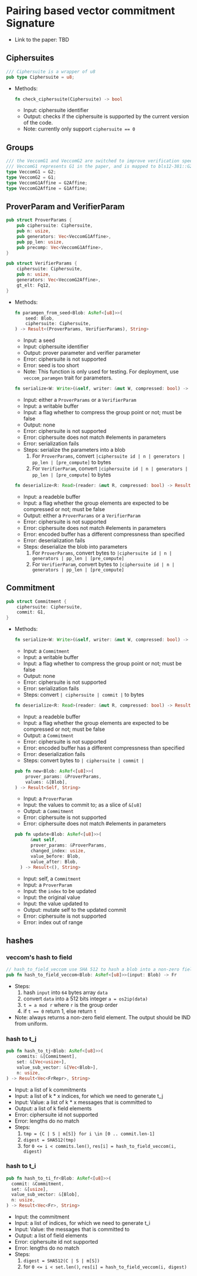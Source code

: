 # Pairing based vector commitment Signature
<!---
This file is still under construction
--->


* Link to the paper: TBD



## Ciphersuites

  ``` rust
  /// Ciphersuite is a wrapper of u8
  pub type Ciphersuite = u8;
  ```

* Methods:

  ``` rust
  fn check_ciphersuite(Ciphersuite) -> bool
  ```
  * Input: ciphersuite identifier
  * Output: checks if the ciphersuite is supported by the current version of the code.
  * Note: currently only support `ciphersuite == 0`

## Groups

  ``` rust
  /// the VeccomG1 and VeccomG2 are switched to improve verification speed
  /// VeccomG1 represents G1 in the paper, and is mapped to bls12-381::G2
  type VeccomG1 = G2;
  type VeccomG2 = G1;
  type VeccomG1Affine = G2Affine;
  type VeccomG2Affine = G1Affine;
  ```


## ProverParam and VerifierParam

  ``` rust
  pub struct ProverParams {
      pub ciphersuite: Ciphersuite,
      pub n: usize,
      pub generators: Vec<VeccomG1Affine>,
      pub pp_len: usize,
      pub precomp: Vec<VeccomG1Affine>,
  }
  ```

  ``` rust
  pub struct VerifierParams {
      ciphersuite: Ciphersuite,
      pub n: usize,
      generators: Vec<VeccomG2Affine>,
      gt_elt: Fq12,
  }
  ```

* Methods:
  ``` rust
  fn paramgen_from_seed<Blob: AsRef<[u8]>>(
      seed: Blob,
      ciphersuite: Ciphersuite,
  ) -> Result<(ProverParams, VerifierParams), String>
  ```
  * Input: a seed
  * Input: ciphersuite identifier
  * Output: prover parameter and verifier parameter
  * Error: ciphersuite is not supported
  * Error: seed is too short
  * Note: This function is only used for testing. For deployment, use `veccom_paramgen` trait for parameters.

  ``` rust
  fn serialize<W: Write>(&self, writer: &mut W, compressed: bool) -> Result<()>
  ```
  * Input: either a `ProverParams` or a `VerifierParam`
  * Input: a writable buffer
  * Input: a flag whether to compress the group point or not; must be false
  * Output: none
  * Error: ciphersuite is not supported
  * Error: ciphersuite does not match #elements in parameters
  * Error: serialization fails
  * Steps: serialize the parameters into a blob
    1. For `ProverParams`, convert `|ciphersuite id | n | generators | pp_len | [pre_compute]` to bytes
    2. For `VerifierParam`, convert  `|ciphersuite id | n | generators | pp_len | [pre_compute]` to bytes


  ``` rust
  fn deserialize<R: Read>(reader: &mut R, compressed: bool) -> Result<Self>
  ```
  * Input: a readeble buffer
  * Input: a flag whether the group elements are expected to be compressed or not; must be false
  * Output: either a `ProverParams` or a `VerifierParam`
  * Error: ciphersuite is not supported
  * Error: ciphersuite does not match #elements in parameters
  * Error: encoded buffer has a different compressness than specified
  * Error: deserialization fails
  * Steps: deserialize the blob into parameters
    1. For `ProverParams`, convert bytes to `|ciphersuite id | n | generators | pp_len | [pre_compute]`
    2. For `VerifierParam`, convert bytes to `|ciphersuite id | n | generators | pp_len | [pre_compute]`

## Commitment    

  ``` rust
  pub struct Commitment {
      ciphersuite: Ciphersuite,
      commit: G1,
  }
  ```

* Methods:

  ``` rust
  fn serialize<W: Write>(&self, writer: &mut W, compressed: bool) -> Result<()>
  ```
  * Input: a `Commitment`
  * Input: a writable buffer
  * Input: a flag whether to compress the group point or not; must be false
  * Output: none
  * Error: ciphersuite is not supported
  * Error: serialization fails
  * Steps: convert `| ciphersuite | commit |` to bytes


  ``` rust
  fn deserialize<R: Read>(reader: &mut R, compressed: bool) -> Result<Self>
  ```
  * Input: a readeble buffer
  * Input: a flag whether the group elements are expected to be compressed or not; must be false
  * Output: a `Commitment`
  * Error: ciphersuite is not supported
  * Error: encoded buffer has a different compressness than specified
  * Error: deserialization fails
  * Steps: convert bytes to `| ciphersuite | commit |`


  ``` rust
  pub fn new<Blob: AsRef<[u8]>>(
      prover_params: &ProverParams,
      values: &[Blob],
  ) -> Result<Self, String>
  ```
  * Input: a `ProverParam`
  * Input: the values to commit to; as a slice of `&[u8]`
  * Output: a `Commitment`
  * Error: ciphersuite is not supported
  * Error: ciphersuite does not match #elements in parameters


  ``` rust
  pub fn update<Blob: AsRef<[u8]>>(
        &mut self,
        prover_params: &ProverParams,
        changed_index: usize,
        value_before: Blob,
        value_after: Blob,
    ) -> Result<(), String>
  ```
  * Input: self, a `Commitment`
  * Input: a `ProverParam`
  * Input: the `index` to be updated
  * Input: the original value
  * Input: the value updated to
  * Output: mutate self to the updated commit
  * Error: ciphersuite is not supported
  * Error: index out of range


## hashes

### veccom's hash to field

  ``` rust
  // hash_to_field_veccom use SHA 512 to hash a blob into a non-zero field element
  pub fn hash_to_field_veccom<Blob: AsRef<[u8]>>(input: Blob) -> Fr
  ```
  * Steps:
    1. hash `input` into `64` bytes array `data`
    2. convert `data` into a 512 bits integer `a = os2ip(data)`
    3. `t = a mod r` where `r` is the group order
    4. if `t == 0` return 1, else return `t`
  * Note: always returns a non-zero field element. The output should be IND from uniform.

### hash to t_j

  ``` rust
  pub fn hash_to_tj<Blob: AsRef<[u8]>>(
      commits: &[Commitment],
      set: &[Vec<usize>],
      value_sub_vector: &[Vec<Blob>],
      n: usize,
  ) -> Result<Vec<FrRepr>, String>
  ```
  * Input: a list of k commitments
  * Input: a list of k * x indices, for which we need to generate t_j
  * Input: Value: a list of k * x messages that is committed to
  * Output: a list of k field elements
  * Error: ciphersuite id not supported
  * Error: lengths do no match
  * Steps:
    1. `tmp = {C | S | m[S]} for i \in [0 .. commit.len-1]`
    2. `digest = SHA512(tmp)`
    3. for `0 <= i < commits.len()`, `res[i] = hash_to_field_veccom(i, digest)`


### hash to t_i

  ``` rust
  pub fn hash_to_ti_fr<Blob: AsRef<[u8]>>(
    commit: &Commitment,
    set: &[usize],
    value_sub_vector: &[Blob],
    n: usize,
  ) -> Result<Vec<Fr>, String>
  ```
  * Input: the commitment
  * Input: a list of indices, for which we need to generate t_i
  * Input: Value: the messages that is committed to
  * Output: a list of field elements
  * Error: ciphersuite id not supported
  * Error: lengths do no match
  * Steps:
    1. `digest = SHA512(C | S | m[S])`
    2. for `0 <= i < set.len()`, `res[i] = hash_to_field_veccom(i, digest)`
